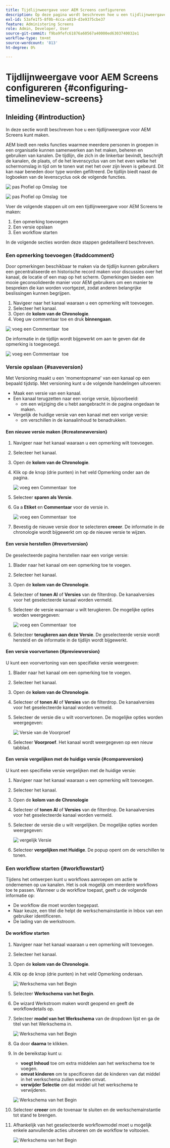 ```yaml
---
title: Tijdlijnweergave voor AEM Screens configureren
description: Op deze pagina wordt beschreven hoe u een tijdlijnweergave in Screens as a Cloud Service configureert.
exl-id: 53afe1f5-8f0b-4cca-a819-d3e9375cbe37
feature: Administering Screens
role: Admin, Developer, User
source-git-commit: f9ba9fefc61876a60567a40000ed6303740032e1
workflow-type: tm+mt
source-wordcount: '813'
ht-degree: 0%

---
```


# Tijdlijnweergave voor AEM Screens configureren {#configuring-timelineview-screens}

## Inleiding {#introduction}

In deze sectie wordt beschreven hoe u een tijdlijnweergave voor AEM Screens kunt maken.

AEM biedt een reeks functies waarmee meerdere personen in groepen in een organisatie kunnen samenwerken aan het maken, beheren en gebruiken van kanalen.
De tijdlijn, die zich in de linkerbar bevindt, beschrijft de kanalen, de plaats, of de het levenscyclus van om het even welke het schermomslag in tijd om te tonen wat met het over zijn leven is gebeurd. Dit kan naar beneden door type worden gefiltreerd.
De tijdlijn biedt naast de logboeken van de levenscyclus ook de volgende functies.

![&#x200B; pas Profiel op Omslag &#x200B;](/help/screens-cloud/assets/configure/Screens-timeline1.jpg) toe

![&#x200B; pas Profiel op Omslag &#x200B;](/help/screens-cloud/assets/configure/screens-timeline2.jpg) toe

Voer de volgende stappen uit om een tijdlijnweergave voor AEM Screens te maken:

1. Een opmerking toevoegen
1. Een versie opslaan
1. Een workflow starten

In de volgende secties worden deze stappen gedetailleerd beschreven.

### Een opmerking toevoegen {#addcomment}

Door opmerkingen beschikbaar te maken via de tijdlijn kunnen gebruikers een gecentraliseerde en historische record maken voor discussies over het kanaal, de locatie of een map op het scherm.
Opmerkingen bieden een mooie geconsolideerde manier voor AEM gebruikers om een manier te bespreken die kan worden voortgezet, zodat anderen belangrijke beslissingen kunnen begrijpen.

1. Navigeer naar het kanaal waaraan u een opmerking wilt toevoegen.
1. Selecteer het kanaal.
1. Open de **kolom van de Chronologie**.
1. Voeg uw commentaar toe en druk **binnengaan**.

![&#x200B; voeg een Commentaar &#x200B;](/help/screens-cloud/assets/configure/screen-timeline3.jpg) toe

De informatie in de tijdlijn wordt bijgewerkt om aan te geven dat de opmerking is toegevoegd.

![&#x200B; voeg een Commentaar &#x200B;](/help/screens-cloud/assets/configure/screens-timeline4.jpg) toe

### Versie opslaan {#saveversion}

Met Versioning maakt u een &#39;momentopname&#39; van een kanaal op een bepaald tijdstip. Met versioning kunt u de volgende handelingen uitvoeren:
* Maak een versie van een kanaal.
* Een kanaal terugzetten naar een vorige versie, bijvoorbeeld:
   * om een wijziging die u hebt aangebracht in de pagina ongedaan te maken.
* Vergelijk de huidige versie van een kanaal met een vorige versie:
   * om verschillen in de kanaalinhoud te benadrukken.


#### Een nieuwe versie maken {#createnewversion}

1. Navigeer naar het kanaal waaraan u een opmerking wilt toevoegen.
1. Selecteer het kanaal.
1. Open de **kolom van de Chronologie**.
1. Klik op de knop (drie punten) in het veld Opmerking onder aan de pagina.

   ![&#x200B; voeg een Commentaar &#x200B;](/help/screens-cloud/assets/configure/screens-timeline5.jpg) toe

1. Selecteer **sparen als Versie**.
1. Ga a **Etiket** en **Commentaar** voor de versie in.

   ![&#x200B; voeg een Commentaar &#x200B;](/help/screens-cloud/assets/configure/screens-timeline6.jpg) toe

1. Bevestig de nieuwe versie door te selecteren **creeer**. De informatie in de chronologie wordt bijgewerkt om op de nieuwe versie te wijzen.

#### Een versie herstellen {#revertversion}

De geselecteerde pagina herstellen naar een vorige versie:

1. Blader naar het kanaal om een opmerking toe te voegen.
1. Selecteer het kanaal.
1. Open de **kolom van de Chronologie**.
1. Selecteer of **tonen Al** of **Versies** van de filterdrop. De kanaalversies voor het geselecteerde kanaal worden vermeld.
1. Selecteer de versie waarnaar u wilt terugkeren. De mogelijke opties worden weergegeven:

   ![&#x200B; voeg een Commentaar &#x200B;](/help/screens-cloud/assets/configure/screens-timeline7.jpg) toe

1. Selecteer **terugkeren aan deze Versie**. De geselecteerde versie wordt hersteld en de informatie in de tijdlijn wordt bijgewerkt.

#### Een versie voorvertonen {#previewversion}

U kunt een voorvertoning van een specifieke versie weergeven:

1. Blader naar het kanaal om een opmerking toe te voegen.
1. Selecteer het kanaal.
1. Open de **kolom van de Chronologie**.
1. Selecteer of **tonen Al** of **Versies** van de filterdrop. De kanaalversies voor het geselecteerde kanaal worden vermeld.
1. Selecteer de versie die u wilt voorvertonen. De mogelijke opties worden weergegeven:

   ![&#x200B; Versie van de Voorproef &#x200B;](/help/screens-cloud/assets/configure/screens-timeline8.jpg)

1. Selecteer **Voorproef**. Het kanaal wordt weergegeven op een nieuw tabblad.

#### Een versie vergelijken met de huidige versie {#compareversion}

U kunt een specifieke versie vergelijken met de huidige versie:

1. Navigeer naar het kanaal waaraan u een opmerking wilt toevoegen.
1. Selecteer het kanaal.
1. Open de **kolom van de Chronologie**
1. Selecteer of **tonen Al** of **Versies** van de filterdrop. De kanaalversies voor het geselecteerde kanaal worden vermeld.
1. Selecteer de versie die u wilt vergelijken. De mogelijke opties worden weergegeven:

   ![&#x200B; vergelijk Versie &#x200B;](/help/screens-cloud/assets/configure/screens-timeline9.jpg)

1. Selecteer **vergelijken met Huidige**. De popup opent om de verschillen te tonen.

### Een workflow starten {#workflowstart}

Tijdens het ontwerpen kunt u workflows aanroepen om actie te ondernemen op uw kanalen. Het is ook mogelijk om meerdere workflows toe te passen.
Wanneer u de workflow toepast, geeft u de volgende informatie op:

* De workflow die moet worden toegepast.
* Naar keuze, een titel die helpt de werkschemainstantie in Inbox van een gebruiker identificeren.
* De lading van de werkstroom.

#### De workflow starten

1. Navigeer naar het kanaal waaraan u een opmerking wilt toevoegen.
1. Selecteer het kanaal.
1. Open de **kolom van de Chronologie**.
1. Klik op de knop (drie punten) in het veld Opmerking onderaan.

   ![&#x200B; Werkschema van het Begin &#x200B;](/help/screens-cloud/assets/configure/screens-timeline10.jpg)

1. Selecteer **Werkschema van het Begin**.
1. De wizard Werkstroom maken wordt geopend en geeft de workflowdetails op.
1. Selecteer **model van het Werkschema** van de dropdown lijst en ga de titel van het Werkschema in.

   ![&#x200B; Werkschema van het Begin &#x200B;](/help/screens-cloud/assets/configure/screens-timeline11.jpg)

1. Ga door **daarna** te klikken.
1. In de bereikstap kunt u:
   * **voegt Inhoud** toe om extra middelen aan het werkschema toe te voegen.
   * **omvat kinderen** om te specificeren dat de kinderen van dat middel in het werkschema zullen worden omvat.
   * **verwijder Selectie** om dat middel uit het werkschema te verwijderen.

   ![&#x200B; Werkschema van het Begin &#x200B;](/help/screens-cloud/assets/configure/screens-timeline12.jpg)

1. Selecteer **creeer** om de tovenaar te sluiten en de werkschemainstantie tot stand te brengen.
1. Afhankelijk van het geselecteerde workflowmodel moet u mogelijk enkele aanvullende acties uitvoeren om de workflow te voltooien.

   ![&#x200B; Werkschema van het Begin &#x200B;](/help/screens-cloud/assets/configure/screens-timeline13.jpg)
